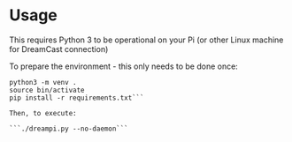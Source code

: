 # Usage
This requires Python 3 to be operational on your Pi (or other Linux machine for DreamCast connection)

To prepare the environment - this only needs to be done once:

```apt-get install python3-venv
python3 -m venv .
source bin/activate
pip install -r requirements.txt```

Then, to execute:

```./dreampi.py --no-daemon```